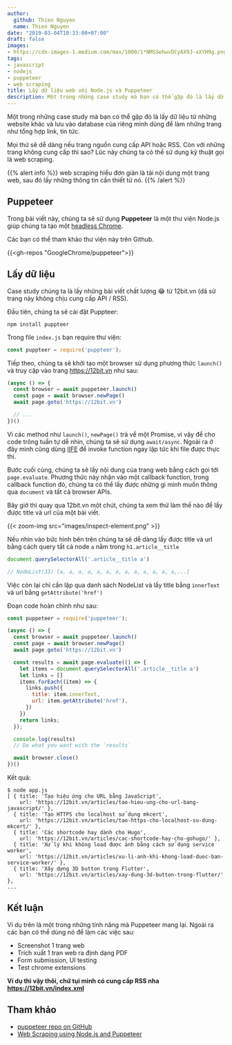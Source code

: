 ```yaml
---
author:
  github: Thien Nguyen
  name: Thien Nguyen
date: "2019-03-04T10:33:00+07:00"
draft: false
images:
- https://cdn-images-1.medium.com/max/1000/1*NMSSehwvDCy6X9J-xXYH9g.png
tags:
- javascript
- nodejs
- puppeteer
- web scraping
title: Lấy dữ liệu web với Node.js và Puppeteer
description: Một trong những case study mà bạn có thể gặp đó là lấy dữ liệu từ những website khác và lưu vào database
---
```


Một trong những case study mà bạn có thể gặp đó là lấy dữ liệu từ những website khác và lưu vào database của riêng mình dùng để làm những trang như tổng hợp link, tin tức.

Mọi thứ sẽ dễ dàng nếu trang nguồn cung cấp API hoặc RSS. Còn với những trang không cung cấp thì sao? Lúc này chúng ta có thể sử dụng kỹ thuật gọi là web scraping.

{{% alert info %}}
web scraping hiểu đơn giản là tải nội dung một trang web, sau đó lấy những thông tin cần thiết từ nó.
{{% /alert %}}

## Puppeteer

Trong bài viết này, chúng ta sẽ sử dụng **Puppeteer** là một thư viện Node.js giúp chúng ta tạo một [headless Chrome](https://en.wikipedia.org/wiki/Headless_browser).

Các bạn có thể tham khảo thư viện này trên Github.

{{<gh-repos "GoogleChrome/puppeteer">}}

## Lấy dữ liệu

Case study chúng ta là lấy những bài viết chất lượng :joy: từ 12bit.vn (dã sử trang này không chịu cung cấp API / RSS).

Đầu tiên, chúng ta sẽ cài đặt Puppteer:

```
npm install puppteer
```

Trong file `index.js` bạn require thư viện:

```js
const puppteer = require('puppteer');
```

Tiếp theo, chúng ta sẽ khởi tạo một browser sử dụng phương thức `launch()` và truy cập vào trang https://12bit.vn như sau:

```js
(async () => {
  const browser = await puppeteer.launch()
  const page = await browser.newPage()
  await page.goto('https://12bit.vn')

  // ...
})()
```

Vì các method như `launch()`, `newPage()` trả về một Promise, vì vậy để cho code trông tuần tự dễ nhìn, chúng ta sẽ sử dụng `await/async`. Ngoài ra ở đây mình cũng dùng [IIFE](/articles/tim-hieu-ve-immediately-invoked-function-expression-iife-trong-javascript/) để invoke function ngay lập tức khi file được thực thi.

Bước cuối cùng, chúng ta sẽ lấy nội dung của trang web bằng cách gọi tới `page.evaluate`. Phương thức này nhận vào một callback function, trong callback function đó, chúng ta có thể lấy được những gì mình muốn thông qua `document` và tất cả browser APIs.

Bây giờ thì quay qua 12bit.vn một chút, chúng ta xem thử làm thế nào để lấy được title và url của một bài viết.

{{< zoom-img src="images/inspect-element.png" >}}

Nếu nhìn vào bức hình bên trên chúng ta sẽ dễ dàng lấy được title và url bằng cách query tất cả node `a` nằm trong `h1.article__title`

```js
document.querySelectorAll('.article__title a')

// NodeList(33) [a, a, a, a, a, a, a, a, a, a, a, a, a,...]
```

Việc còn lại chỉ cần lặp qua danh sách NodeList và lấy title bằng `innerText` và url bằng `getAttribute('href')`

Đoạn code hoàn chỉnh như sau:

```js
const puppeteer = require('puppeteer');

(async () => {
  const browser = await puppeteer.launch()
  const page = await browser.newPage()
  await page.goto('https://12bit.vn')

  const results = await page.evaluate(() => {
    let items = document.querySelectorAll('.article__title a')
    let links = []
    items.forEach((item) => {
      links.push({
        title: item.innerText,
        url: item.getAttribute('href'),
      })
    })
    return links;
  });

  console.log(results)
  // Do what you want with the `results`

  await browser.close()
})()
```

Kết quả:

```
$ node app.js
[ { title: 'Tạo hiệu ứng cho URL bằng JavaScript',
    url: 'https://12bit.vn/articles/tao-hieu-ung-cho-url-bang-javascript/' },
  { title: 'Tạo HTTPS cho localhost sử dụng mkcert',
    url: 'https://12bit.vn/articles/tao-https-cho-localhost-su-dung-mkcert/' },
  { title: 'Các shortcode hay dành cho Hugo',
    url: 'https://12bit.vn/articles/cac-shortcode-hay-cho-gohugo/' },
  { title: 'Xử lý khi không load được ảnh bằng cách sử dụng service worker',
    url: 'https://12bit.vn/articles/xu-li-anh-khi-khong-load-duoc-ban-service-worker/' },
  { title: 'Xây dựng 3D button trong Flutter',
    url: 'https://12bit.vn/articles/xay-dung-3d-button-trong-flutter/' },
...
```

## Kết luận

Ví dụ trên là một trong những tính năng mà Puppeteer mang lại. Ngoài ra các bạn có thể dùng nó để làm các việc sau:

- Screenshot 1 trang web
- Trích xuất 1 tran web ra định dạng PDF
- Form submission, UI testing
- Test chrome extensions

**Ví dụ thì vậy thôi, chứ tụi mình có cung cấp RSS nha https://12bit.vn/index.xml**

## Tham khảo

- [puppeteer repo on GitHub](https://github.com/GoogleChrome/puppeteer)
- [Web Scraping using Node.js and Puppeteer](https://flaviocopes.com/web-scraping/)
